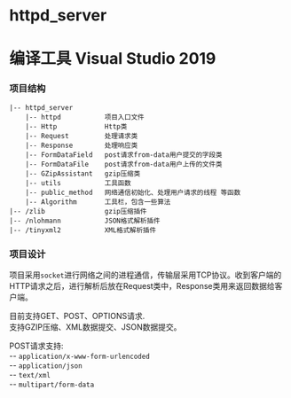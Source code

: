 # httpd_server
# 编译工具 Visual Studio 2019

### 项目结构
```
|-- httpd_server
    |-- httpd           项目入口文件
    |-- Http            Http类
    |-- Request         处理请求类
    |-- Response        处理响应类
    |-- FormDataField   post请求from-data用户提交的字段类
    |-- FormDataFile    post请求from-data用户上传的文件类
    |-- GZipAssistant   gzip压缩类
    |-- utils           工具函数
    |-- public_method   网络通信初始化、处理用户请求的线程 等函数
    |-- Algorithm       工具栏，包含一些算法
|-- /zlib               gzip压缩插件
|-- /nlohmann           JSON格式解析插件
|-- /tinyxml2           XML格式解析插件
```
### 项目设计
项目采用`socket`进行网络之间的进程通信，传输层采用TCP协议。收到客户端的HTTP请求之后，进行解析后放在Request类中，Response类用来返回数据给客户端。

目前支持GET、POST、OPTIONS请求.    
支持GZIP压缩、XML数据提交、JSON数据提交。  

POST请求支持:  
    -- `application/x-www-form-urlencoded`  
    -- `application/json`  
    -- `text/xml`  
    -- `multipart/form-data`  
